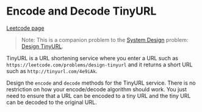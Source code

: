 # Encode and Decode TinyURL
[Leetcode page](https://leetcode.com/problems/encode-and-decode-tinyurl/description)

> Note: This is a companion problem to the [System
Design](https://leetcode.com/problemset/system-design/) problem: [Design
TinyURL](https://leetcode.com/problems/design-tinyurl/).

TinyURL is a URL shortening service where you enter a URL such as
`https://leetcode.com/problems/design-tinyurl` and it returns a short URL such
as `http://tinyurl.com/4e9iAk`.

Design the `encode` and `decode` methods for the TinyURL service. There is no
restriction on how your encode/decode algorithm should work. You just need to
ensure that a URL can be encoded to a tiny URL and the tiny URL can be decoded
to the original URL.

